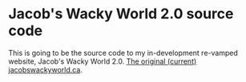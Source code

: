 # Jacob's Wacky World 2.0 source code

This is going to be the source code to my in-development re-vamped website, Jacob's Wacky World 2.0. [The original (current) jacobswackyworld.ca](https://jacobswackyworld.ca).
